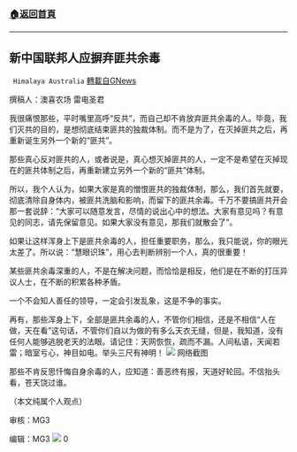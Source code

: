 ###  [:house:返回首頁](https://github.com/ourhimalayas/txt)
---

## 新中国联邦人应摒弃匪共余毒
` Himalaya Australia` [轉載自GNews](https://gnews.org/zh-hans/932242/)

撰稿人：澳喜农场 雷电圣君

我很痛恨那些，平时嘴里高呼“反共”，而自己却不肯放弃匪共余毒的人。毕竟，我们灭共的目的，是想彻底结束匪共的独裁体制。而不是为了，在灭掉匪共之后，再重新诞生另外一个新的“匪共”。

那些真心反对匪共的人，或者说是，真心想灭掉匪共的人，一定不是希望在灭掉现在的匪共体制之后，再重新建立另外一个新的“匪共”体制。

所以，我个人认为，如果大家是真的憎恨匪共的独裁体制，那么，我们首先就要，彻底清除自身体内，被匪共洗脑和影响，而留下的匪共余毒。千万不要搞匪共开会那一套说辞：“大家可以随意发言，尽情的说出心中的想法。大家有意见吗？有意见的同志，请先保留意见。如果大家没有意见，那我们就散会了”。

如果让这样浑身上下是匪共余毒的人，担任重要职务，那么，我只能说，你的眼光太差了。所以说：“慧眼识珠”，用心去判断辨别一个人，真的很重要！

某些匪共余毒深重的人，不是在解决问题，而恰恰是相反，他们是在不断的打压异议人士，在不断的积累各种矛盾。

一个不会知人善任的领导，一定会引发乱象，这是不争的事实。

再有，那些浑身上下，全部是匪共余毒的人，不管你们相信，还是不相信“人在做，天在看”这句话，不管你们自以为做的有多么天衣无缝，但是，我知道，没有任何人能够逃脱老天的法眼。请记住：天网恢恢，疏而不漏。人间私语，天闻若雷；暗室亏心，神目如电。举头三尺有神明！
![]()![](https://gnews.org/wp-content/uploads/2021/02/image-60-edited.jpeg)
网络截图

那些不肯反思忏悔自身余毒的人，应知道：善恶终有报，天道好轮回。不信抬头看，苍天饶过谁。

（本文纯属个人观点）

审核：MG3

编辑：MG3
![]()![](https://gnews.org/wp-content/uploads/2021/02/澳喜图标2-6.jpg)
0
